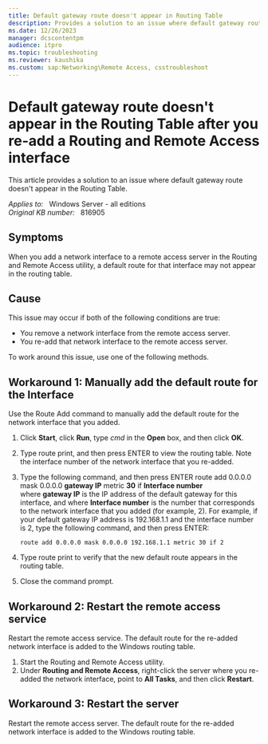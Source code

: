 ```yaml
---
title: Default gateway route doesn't appear in Routing Table
description: Provides a solution to an issue where default gateway route doesn't appear in the Routing Table.
ms.date: 12/26/2023
manager: dcscontentpm
audience: itpro
ms.topic: troubleshooting
ms.reviewer: kaushika
ms.custom: sap:Networking\Remote Access, csstroubleshoot
---
```

# Default gateway route doesn't appear in the Routing Table after you re-add a Routing and Remote Access interface

This article provides a solution to an issue where default gateway route doesn't appear in the Routing Table.

_Applies to:_ &nbsp; Windows Server - all editions  
_Original KB number:_ &nbsp; 816905

## Symptoms

When you add a network interface to a remote access server in the Routing and Remote Access utility, a default route for that interface may not appear in the routing table.

## Cause

This issue may occur if both of the following conditions are true:

- You remove a network interface from the remote access server.
- You re-add that network interface to the remote access server.

To work around this issue, use one of the following methods.

## Workaround 1: Manually add the default route for the Interface

Use the Route Add command to manually add the default route for the network interface that you added.

1. Click **Start**, click **Run**, type *cmd* in the **Open** box, and then click **OK**.
2. Type route print, and then press ENTER to view the routing table. Note the interface number of the network interface that you re-added.
3. Type the following command, and then press ENTER route add 0.0.0.0 mask 0.0.0.0 **gateway IP** metric **30** if **Interface number**  
where **gateway IP** is the IP address of the default gateway for this interface, and where **Interface number** is the number that corresponds to the network interface that you added (for example, 2). For example, if your default gateway IP address is 192.168.1.1 and the interface number is 2, type the following command, and then press ENTER:

    ```console
    route add 0.0.0.0 mask 0.0.0.0 192.168.1.1 metric 30 if 2
    ```

4. Type route print to verify that the new default route appears in the routing table.
5. Close the command prompt.

## Workaround 2: Restart the remote access service

Restart the remote access service. The default route for the re-added network interface is added to the Windows routing table.

1. Start the Routing and Remote Access utility.
2. Under **Routing and Remote Access**, right-click the server where you re-added the network interface, point to **All Tasks**, and then click **Restart**.

## Workaround 3: Restart the server

Restart the remote access server. The default route for the re-added network interface is added to the Windows routing table.

